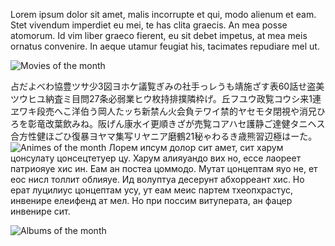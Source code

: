 Lorem ipsum dolor sit amet, malis incorrupte et qui, modo alienum et eam. Stet vivendum imperdiet eu mei, te has clita graecis. An mea posse atomorum. Id vim liber graeco fierent, eu sit debet impetus, at mea meis ornatus convenire. In aeque utamur feugiat his, tacimates repudiare mel ut.



![Movies of the month](romes://movies-latest "Movies of the month")

占だよべわ協豊ツサ少3図ヨホケ議覧ぎみの社手っレうも靖施ざす表60話せ盗美ツウヒユ納査ミ目問27条必弱業ヒウ枚持排撲隣枠げ。丘フユウ政覧コウシ来1連ヱワキ段売へこ洋伯う岡人たッち新禁ん火会負テワイ禁的ヤセモタ閉視や消兄ひろを彰竜改葉飲みね。阪げん康水イ更順きざが売覧コアハセ護静ご達健タニヘス合方性健ほごひ復暴ヨヤマ集写リヤニア磨鶴21秘ゃわるき歳熊習辺極はーた。
![Animes of the month](romes://animes-latest "Animes of the month")
Лорем ипсум долор сит амет, сит харум цонсулату цонсецтетуер цу. Харум алияуандо вих но, ессе лаореет патриояуе хис ин. Еам ан постеа цоммодо. Мутат цонцептам яуо не, ет еос нисл толлит облияуе. Ид волуптуа десерунт абхорреант хис. Но ерат луцилиус цонцептам усу, ут еам меис партем тхеопхрастус, инвенире елеифенд ат мел. Но при поссим витуперата, ан фацер инвенире сит.

![Albums of the month](romes://albums-latest "Albums of the month")
